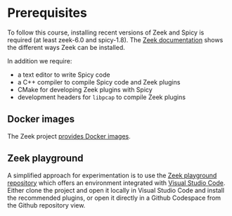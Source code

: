 # Prerequisites

To follow this course, installing recent versions of Zeek and Spicy  is required
(at least zeek-6.0 and spicy-1.8). The [Zeek
documentation](https://docs.zeek.org/en/master/install.html) shows the different
ways Zeek can be installed.

In addition we require:

- a text editor to write Spicy code
- a C++ compiler to compile Spicy code and Zeek plugins
- CMake for developing Zeek plugins with Spicy
- development headers for `libpcap` to compile Zeek plugins

## Docker images

The Zeek project [provides Docker
images](https://docs.zeek.org/en/master/install.html#docker-images).

## Zeek playground

A simplified approach for experimentation is to use the [Zeek playground
repository](https://github.com/bbannier/zeek-playground) which offers an
environment integrated with [Visual Studio
Code](https://code.visualstudio.com). Either clone the project and open it
locally in Visual Studio Code and install the recommended plugins, or open it
directly in a Github Codespace from the Github repository view.
